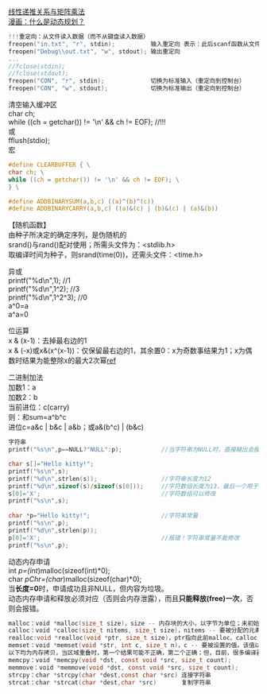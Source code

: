 [线性递推关系与矩阵乘法](https://www.cnblogs.com/yuyixingkong/p/4343138.html)  
[漫画：什么是动态规划？](https://mp.weixin.qq.com/s/3h9iqU4rdH3EIy5m6AzXsg)  

```c
!!!重定向：从文件读入数据（而不从键盘读入数据） 
freopen("in.txt", "r", stdin);          输入重定向 表示：此后scanf函数从文件"in.txt"读入数据（而不从键盘读入数据）
freopen("Debug\\out.txt", "w", stdout); 输出重定向
...
//fclose(stdin); 
//fclose(stdout);
freopen("CON", "r", stdin);             切换为标准输入（重定向到控制台） 
freopen("CON", "w", stdout);            切换为标准输出（重定向到控制台）  
```
清空输入缓冲区  
char ch;  
while ((ch = getchar()) != '\n' && ch != EOF); //!!!  
或  
fflush(stdio);   
宏
```c
#define CLEARBUFFER { \
char ch; \
while ((ch = getchar()) != '\n' && ch != EOF); \
} \

#define ADDBINARYSUM(a,b,c) ((a)^(b)^(c))
#define ADDBINARYCARRY(a,b,c) ((a)&(c) | (b)&(c) | (a)&(b))
```

【随机函数】  
由种子所决定的确定序列，是伪随机的   
srand()与rand()配对使用；所需头文件为：<stdlib.h>   
取编译时间为种子，则srand(time(0))，还需头文件：<time.h>  

异或  
printf("%d\n",1);      //1  
printf("%d\n",1^2);    //3  
printf("%d\n",1^2^3);  //0  
a^0=a  
a^a=0  

位运算  
x & (x-1)：去掉最右边的1  
x & (-x)或x&(x^(x-1))：仅保留最右边的1，其余置0：x为奇数事结果为1；x为偶数时结果为能整除x的最大2次幂[ref](https://www.cnblogs.com/circlegg/p/7189676.html)  

二进制加法  
加数1：a  
加数2：b  
当前进位：c(carry)  
则：和sum=a^b^c  
    进位c=a&c | b&c | a&b；或a&(b^c) | (b&c)  

```c
字符串  
printf("%s\n",p==NULL?"NULL":p);           //当字符串为NULL时，直接输出会报错

char s[]="Hello kitty!";
printf("%s\n",s);
printf("%d\n",strlen(s));                  //字符串长度为12
printf("%d\n",sizeof(s)/sizeof(s[0]));     //字符数组长度为13，最后一个用于存储字符串结束符'\0'，但不计入字符串的长度
s[0]='X';                                  //字符数组可以修改
printf("%s\n",s);
	
char *p="Hello kitty!";                    //字符串常量
printf("%s\n",p);
printf("%d\n",strlen(p));
p[0]='X';                                  //报错！字符串常量不能修改
printf("%s\n",p);
```

动态内存申请  
int *p=(int*)malloc(sizeof(int)*0);  
char *pChr=(char*)malloc(sizeof(char)*0);  
当**长度=0**时，申请成功且非NULL，但内容为垃圾。  
动态内存申请和释放必须对应（否则会内存泄露），而且**只能释放(free)一次**，否则会报错。  

```c
malloc：void *malloc(size_t size)，size -- 内存块的大小，以字节为单位；未初始化
calloc：void *calloc(size_t nitems, size_t size)，nitems -- 要被分配的元素个数，size -- 元素的大小；**初始化为0**
realloc:void *realloc(void *ptr, size_t size)，ptr指向此前malloc、calloc 或 realloc 分配内存块，如果为NULL，此时等同malloc、calloc；size -- 内存块的新的大小，以字节为单位。如果大小为 0，且 ptr 指向一个已存在的内存块，此时等同free
memset：void *memset(void *str, int c, size_t n)，c -- 要被设置的值。该值以 int 形式传递，但是函数在填充内存块时是使用该值的无符号字符形式；按照字节（无符号数，ASCII码）进行初始化元素；对[整型数组初始化为0或-1](https://blog.csdn.net/wakeupwakeup/article/details/50514801?utm_medium=distribute.pc_relevant.none-task-blog-BlogCommendFromMachineLearnPai2-2.edu_weight&depth_1-utm_source=distribute.pc_relevant.none-task-blog-BlogCommendFromMachineLearnPai2-2.edu_weight)  
以下均为内存拷贝，当区域重叠时，第一个结果可能不正确，第二个正确；但，目前，很多编译器做了优化，两者结果相同均正确。
memcpy：void *memcpy(void *dst, const void *src, size_t count);
memmove：void *memmove(void *dst, const void *src, size_t count);
strcpy：char *strcpy(char *dest,const char *src) 连接字符串
strcat：char *strcat(char *dest,char *src)       复制字符串
```
